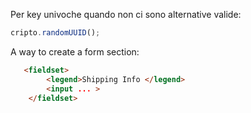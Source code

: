 
Per key univoche quando non ci sono alternative valide:  

```javascript
cripto.randomUUID();
```

A way to create a form section:
```html
   <fieldset>
        <legend>Shipping Info </legend>
        <input ... >
    </fieldset>
```